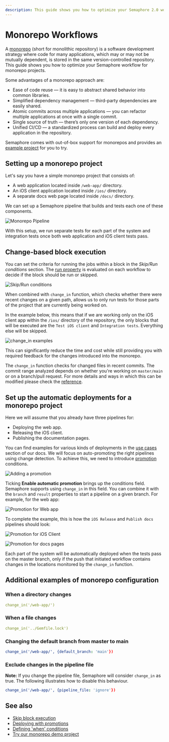 ```yaml
---
description: This guide shows you how to optimize your Semaphore 2.0 workflow for monorepo projects.
---
```


# Monorepo Workflows

A [monorepo](https://semaphoreci.com/blog/what-is-monorepo) (short for
monolithic repository) is a software development strategy where code for
many applications, which may or may not be mutually dependent, is stored
in the same version-controlled repository. This guide shows you how to
optimize your Semaphore workflow for monorepo projects.

Some advantages of a monorepo approach are:

- Ease of code reuse — it is easy to abstract shared behavior into common libraries.
- Simplified dependency management — third-party dependencies are easily shared.
- Atomic commits across multiple applications — you can refactor multiple applications at once with a single commit.
- Single source of truth — there’s only one version of each dependency.
- Unified CI/CD — a standardized process can build and deploy every application in the repository.

Semaphore comes with out-of-box support for monorepos and provides
an [example project][monorepo-example] for you to try.

## Setting up a monorepo project

Let's say you have a simple monorepo project that consists of:

- A web application located inside `/web-app/` directory.
- An iOS client application located inside `/ios/` directory.
- A separate docs web page located inside `/docs/` directory.

We can set up a Semaphore pipeline that builds and tests each one of these
components.

![Monorepo
Pipeline](https://raw.githubusercontent.com/semaphoreci/docs/tf/monorepo-example/public/essentials-monorepo-workflows/pipeline.png)

With this setup, we run separate tests for each part of the system and
integration tests once both web application and iOS client tests pass.

## Change-based block execution

You can set the criteria for running the jobs within a block in the
*Skip/Run conditions* section. The [run property][run-ref] is evaluated on
each workflow to decide if the block should be run or skipped.

![Skip/Run
conditions](https://raw.githubusercontent.com/semaphoreci/docs/tf/monorepo-example/public/essentials-monorepo-workflows/skip-run-condition.png)

When combined with `change_in` function, which checks whether there were
recent changes on a given path, allows us to only run tests for those
parts of the project that are currently being worked on.

In the example below, this means that if we are working only on the iOS
client app within the `/ios/` directory of the repository, the only blocks
that will be executed are the `Test iOS client` and `Integration tests`.
Everything else will be skipped.

![change_in examples](https://raw.githubusercontent.com/semaphoreci/docs/tf/monorepo-example/public/essentials-monorepo-workflows/skip-run-blocks.png)

This can significantly reduce the time and cost while still providing you
with required feedback for the changes introduced into the monorepo.

The `change_in` function checks for changed files in recent commits. The
commit range analyzed depends on whether you're working on `master/main`
or on a branch/pull request. For more details and ways in which this can
be modified please check the [reference][change-in-ref].

## Set up the automatic deployments for a monorepo project

Here we will assume that you already have three pipelines for:

- Deploying the web app.
- Releasing the iOS client.
- Publishing the documentation pages.

You can find examples for various kinds of deployments in the [use
cases][use-cases] section of our docs. We will focus on auto-promoting the
right pipelines using change detection. To achieve this, we need to
introduce [promotion][promotions-ref] conditions.

![Adding a promotion](https://raw.githubusercontent.com/semaphoreci/docs/tf/monorepo-example/public/essentials-monorepo-workflows/add-promotion.png)

Ticking **Enable automatic promotion** brings up the conditions field.
Semaphore supports using `change_in` in this field. You can combine it
with the `branch` and `result` properties to start a pipeline on a given
branch. For example, for the web app:

![Promotion for Web
app](https://raw.githubusercontent.com/semaphoreci/docs/tf/monorepo-example/public/essentials-monorepo-workflows/promotion-web.png)

To complete the example, this is how the `iOS Release` and `Publish
docs` pipelines should look:

![Promotion for iOS
Client](https://raw.githubusercontent.com/semaphoreci/docs/tf/monorepo-example/public/essentials-monorepo-workflows/promotion-ios.png)

![Promotion for docs
pages](https://raw.githubusercontent.com/semaphoreci/docs/tf/monorepo-example/public/essentials-monorepo-workflows/promotion-docs.png)

Each part of the system will be automatically deployed when the tests pass on
the master branch, only if the push that initiated workflow contains changes in
the locations monitored by the `change_in` function.

## Additional examples of monorepo configuration

### When a directory changes

```yaml
change_in('/web-app/')
```

### When a file changes

```yaml
change_in('../Gemfile.lock')
```

### Changing the default branch from master to main

```yaml
change_in('/web-app/', {default_branch: 'main'})
```

### Exclude changes in the pipeline file

**Note:** If you change the pipeline file, Semaphore will consider `change_in`
as true. The following illustrates how to disable this behaviour.

```yaml
change_in('/web-app/', {pipeline_file: 'ignore'})
```

## See also

- [Skip block execution][skip-ref]
- [Deploying with promotions][promotions-guided]
- [Defining 'when' conditions][conditions-ref]
- [Try our monorepo demo project][demo]

[run-ref]: https://docs.semaphoreci.com/reference/pipeline-yaml-reference/#run-in-blocks
[change-in-ref]: https://docs.semaphoreci.com/reference/conditions-reference/#change_in
[use-cases]: https://docs.semaphoreci.com/examples/tutorials-and-example-projects/
[promotions-ref]: https://docs.semaphoreci.com/reference/pipeline-yaml-reference/#promotions
[skip-ref]: https://docs.semaphoreci.com/reference/pipeline-yaml-reference/#skip-in-blocks
[promotions-guided]: https://docs.semaphoreci.com/guided-tour/deploying-with-promotions/
[conditions-ref]: https://docs.semaphoreci.com/reference/conditions-reference/
[demo]: https://github.com/semaphoreci-demos/semaphore-demo-monorepo
[monorepo-example]: https://docs.semaphoreci.com/examples/change-based-execution-for-monorepos
